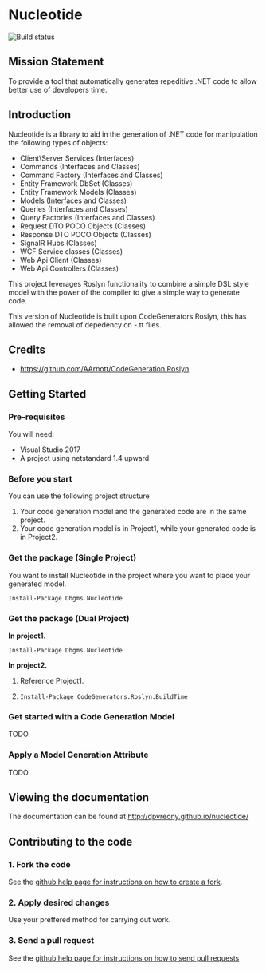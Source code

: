 # Nucleotide

![Build status](https://ci.appveyor.com/api/projects/status/jk9v57hxjj0mi6t4?svg=true)

## Mission Statement

To provide a tool that automatically generates repeditive .NET code to allow better use of developers time.

## Introduction

Nucleotide is a library to aid in the generation of .NET code for manipulation the following types of objects:

* Client\Server Services (Interfaces)
* Commands (Interfaces and Classes)
* Command Factory (Interfaces and Classes)
* Entity Framework DbSet (Classes)
* Entity Framework Models (Classes)
* Models (Interfaces and Classes)
* Queries (Interfaces and Classes)
* Query Factories (Interfaces and Classes)
* Request DTO POCO Objects (Classes)
* Response DTO POCO Objects (Classes)
* SignalR Hubs (Classes)
* WCF Service classes (Classes)
* Web Api Client (Classes)
* Web Api Controllers (Classes)

This project leverages Roslyn functionality to combine a simple DSL style model with the power of the compiler to give a simple way to generate code.

This version of Nucleotide is built upon CodeGenerators.Roslyn, this has allowed the removal of depedency on -.tt files.

## Credits

* https://github.com/AArnott/CodeGeneration.Roslyn

## Getting Started

### Pre-requisites

You will need:
* Visual Studio 2017
* A project using netstandard 1.4 upward

### Before you start

You can use the following project structure

1. Your code generation model and the generated code are in the same project.
2. Your code generation model is in Project1, while your generated code is in Project2.

### Get the package (Single Project)

You want to install Nucleotide in the project where you want to place your generated model.

` Install-Package Dhgms.Nucleotide `

### Get the package (Dual Project)

**In project1.**

` Install-Package Dhgms.Nucleotide `

**In project2.**

1. Reference Project1.

1. ` Install-Package CodeGenerators.Roslyn.BuildTime `


### Get started with a Code Generation Model

TODO.

### Apply a Model Generation Attribute

TODO.

## Viewing the documentation

The documentation can be found at http://dpvreony.github.io/nucleotide/

## Contributing to the code

### 1\. Fork the code

See the [github help page for instructions on how to create a fork](http://help.github.com/fork-a-repo/).

### 2\. Apply desired changes

Use your preffered method for carrying out work.

### 3\. Send a pull request

See the [github help page for instructions on how to send pull requests](http://help.github.com/send-pull-requests/)

